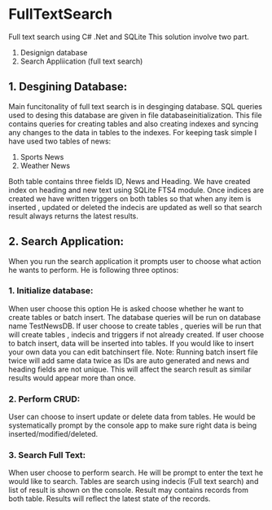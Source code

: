 # FullTextSearch
Full text search using C# .Net and SQLite
This solution involve two part.
1. Designign database
2. Search Appliication (full text search)

## 1. Desgining Database:
Main funcitonality of full text search is in desginging database. SQL queries used to desing this database are given in file databaseinitialization.
This file contains queries for creating tables and also creating indexes and syncing any changes to the data in tables to the indexes.
For keeping task simple I have used two tables of news:
 1. Sports News
 2. Weather News
 
Both table contains three fields ID, News and Heading. We have created index on heading and new text using SQLite FTS4 module.
Once indices are created we have written triggers on both tables so that when any item is inserted , updated or deleted the indecis are updated as well
so that search result always returns the latest results.

## 2. Search Application:
When you run the search application it prompts user to choose what action he wants to perform. He is following three optinos:
### 1. Initialize database:
When user choose this option He is asked choose whether he want to create tables or batch insert. The database queries will be run on database name TestNewsDB. 
If user choose to create tables , queries will be run that will create tables , indecis and triggers if not already created.
If user choose to batch insert, data will be inserted into tables. If you would like to insert your own data you can edit batchinsert file. 
Note: Running batch insert file twice will add same data twice as IDs are auto generated and news and heading fields are not unique. This will affect the search result as similar results would appear more than once.
### 2. Perform CRUD:
User can choose to insert update or delete data from tables. He would be systematically prompt by the console app to make sure right data is being inserted/modified/deleted.
### 3. Search Full Text:
When user choose to perform search. He will be prompt to enter the text he would like to search. Tables are search using indecis (Full text search) and list of result is shown on the console. Result may contains records from both table. Results will reflect the latest state of the records.
